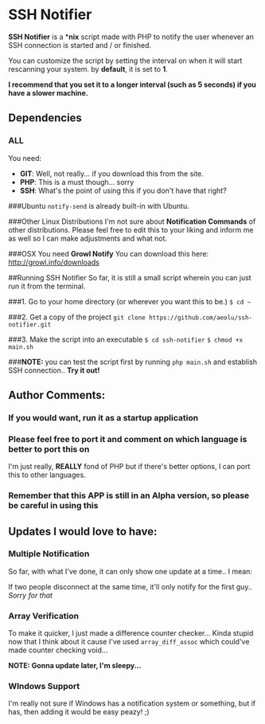 # SSH Notifier

**SSH Notifier** is a ***nix** script made with PHP to notify the user whenever an SSH connection is started and / or finished.

You can customize the script by setting the interval on when it will start rescanning your system. by **default**, it is set to **1**.  

**I recommend that you set it to a longer interval (such as 5 seconds) if you have a slower machine.**

## Dependencies

### ALL

You need:

 * **GIT**: Well, not really... if you download this from the site.
 * **PHP**: This is a must though... sorry
 * **SSH**: What's the point of using this if you don't have that right?

###Ubuntu
`notify-send` is already built-in with Ubuntu.

###Other Linux Distributions
I'm not sure about **Notification Commands** of other distributions. Please feel free to edit this to your liking and inform me as well so I can make adjustments and what not.

###OSX
You need  **Growl Notify** You can download this here: http://growl.info/downloads


##Running SSH Notifier
So far, it is still a small script wherein you can just run it from the terminal.

###1. Go to your home directory (or wherever you want this to be.)
 `$ cd ~`

###2. Get a copy of the project
`git clone https://github.com/aeolu/ssh-notifier.git`

###3. Make the script into an executable
`$ cd ssh-notifier`
`$ chmod +x main.sh`

###**NOTE:** you can test the script first by running `php main.sh` and establish SSH connection.. **Try it out!**

## Author Comments:

### If you would want, run it as a startup application

### Please feel free to port it and comment on which language is better to port this on
I'm just really, **REALLY** fond of PHP but if there's better options, I can port this to other languages.

### Remember that this APP is still in an Alpha version, so please be careful in using this

## Updates I would love to have:

### Multiple Notification
So far, with what I've done, it can only show one update at a time.. I mean:

If two people disconnect at the same time, it'll only notify for the first guy.. *Sorry for that*

### Array Verification
To make it quicker, I just made a difference counter checker... Kinda stupid now that I think about it cause I've used `array_diff_assoc` which could've made counter checking void...

**NOTE: Gonna update later, I'm sleepy...**

### WIndows Support
I'm really not sure if Windows has a notification system or something, but if has, then adding it would be easy peazy! ;)
